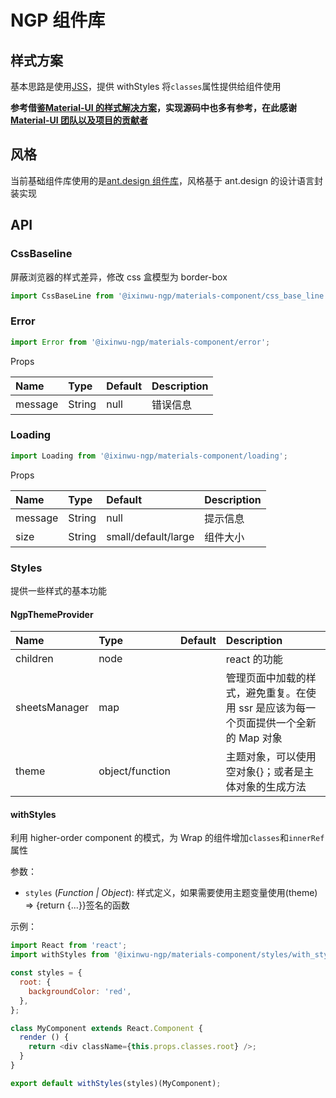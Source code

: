 # NGP 组件库

## 样式方案

基本思路是使用[JSS](https://github.com/cssinjs/jss)，提供 withStyles 将`classes`属性提供给组件使用

**参考借鉴[Material-UI 的样式解决方案](https://material-ui.com/css-in-js/basics/)，实现源码中也多有参考，在此感谢[Material-UI 团队以及项目的贡献者](https://github.com/mui-org/material-ui/graphs/contributors)**

## 风格

当前基础组件库使用的是[ant.design 组件库](https://ant.design/docs/react/introduce-cn)，风格基于 ant.design 的设计语言封装实现

## API

### CssBaseline

屏蔽浏览器的样式差异，修改 css 盒模型为 border-box

```js
import CssBaseLine from '@ixinwu-ngp/materials-component/css_base_line';
```

### Error

```js
import Error from '@ixinwu-ngp/materials-component/error';
```

Props

| Name    | Type   | Default | Description |
| :------ | :----- | :------ | :---------- |
| message | String | null    | 错误信息    |

### Loading

```js
import Loading from '@ixinwu-ngp/materials-component/loading';
```

Props

| Name    | Type   | Default             | Description |
| :------ | :----- | :------------------ | :---------- |
| message | String | null                | 提示信息    |
| size    | String | small/default/large | 组件大小    |

### Styles

提供一些样式的基本功能

#### NgpThemeProvider

| Name          | Type            | Default | Description                                                                          |
| :------------ | :-------------- | :------ | :----------------------------------------------------------------------------------- |
| children      | node            |         | react 的功能                                                                         |
| sheetsManager | map             |         | 管理页面中加载的样式，避免重复。在使用 ssr 是应该为每一个页面提供一个全新的 Map 对象 |
| theme         | object/function |         | 主题对象，可以使用空对象{}；或者是主体对象的生成方法                                 |

#### withStyles

利用 higher-order component 的模式，为 Wrap 的组件增加`classes`和`innerRef`属性

参数：

- `styles` (_Function | Object_): 样式定义，如果需要使用主题变量使用(theme) => {return {...}}签名的函数

示例：

```javascript
import React from 'react';
import withStyles from '@ixinwu-ngp/materials-component/styles/with_styles';

const styles = {
  root: {
    backgroundColor: 'red',
  },
};

class MyComponent extends React.Component {
  render () {
    return <div className={this.props.classes.root} />;
  }
}

export default withStyles(styles)(MyComponent);
```
